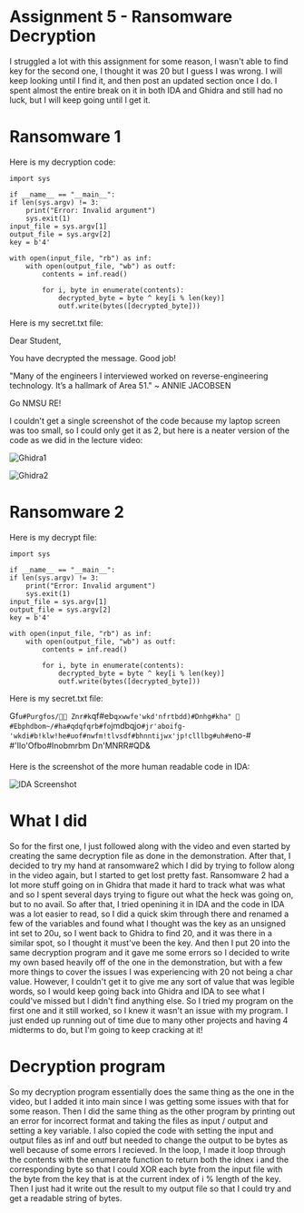 # Assignment 5 - Ransomware Decryption
I struggled a lot with this assignment for some reason, I wasn't able to find key for the second one, I thought it was 20 but I guess I was wrong. I will keep looking until I find it, and then post an updated section once I do.
I spent almost the entire break on it in both IDA and Ghidra and still had no luck, but I will keep going until I get it.

# Ransomware 1

Here is my decryption code:


    import sys
    
    if __name__ == "__main__":
    if len(sys.argv) != 3:
        print("Error: Invalid argument")
        sys.exit(1)
    input_file = sys.argv[1]
    output_file = sys.argv[2]
    key = b'4'
    
    with open(input_file, "rb") as inf:
        with open(output_file, "wb") as outf:
            contents = inf.read()

            for i, byte in enumerate(contents):
                decrypted_byte = byte ^ key[i % len(key)]
                outf.write(bytes([decrypted_byte]))



Here is my secret.txt file:

Dear Student,

You have decrypted the message. Good job!

"Many of the engineers I interviewed worked on reverse-engineering technology. It’s a hallmark of Area 51."
 ~ ANNIE JACOBSEN

Go NMSU RE!



I couldn't get a single screenshot of the code because my laptop screen was too small, so I could only get it as 2, but here is a neater version of the code as we did in the lecture video:

![Ghidra1](https://github.com/NathanHoxworth/CS-479-NMSU/assets/122402730/2e69d980-226f-49af-884d-7fd6aee15c40)

![Ghidra2](https://github.com/NathanHoxworth/CS-479-NMSU/assets/122402730/a36b23fd-b40c-45ba-97f8-0d71b9c54809)

# Ransomware 2

Here is my decrypt file:

    
    import sys
    
    if __name__ == "__main__":
    if len(sys.argv) != 3:
        print("Error: Invalid argument")
        sys.exit(1)
    input_file = sys.argv[1]
    output_file = sys.argv[2]
    key = b'4'
    
    with open(input_file, "rb") as inf:
        with open(output_file, "wb") as outf:
            contents = inf.read()

            for i, byte in enumerate(contents):
                decrypted_byte = byte ^ key[i % len(key)]
                outf.write(bytes([decrypted_byte]))


Here is my secret.txt file:

Gf`u#Purgfos/
	Znr#k`qf#eb`qxwwfe'wkd'nfrtbdd)#Dnhg#kha"
	#Ebphdbom~/#ha#qdqfqrb#fo`jmdbqjo`#jr'aboifg-'wkdi#b!klw!he#uof#nwfm!tlvsdf#bhnntijwx'jp!clllbg#uh#e`no-#
	#'Ilo'Ofbo#Inobmrbm
	Dn'MNRR#QD&


 Here is the screenshot of the more human readable code in IDA:

![IDA Screenshot](https://github.com/NathanHoxworth/CS-479-NMSU/assets/122402730/c084680f-4708-42fd-80f3-734e6bbce9af)


# What I did
So for the first one, I just followed along with the video and even started by creating the same decryption file as done in the demonstration. After that, I decided to try my hand at ransomware2 which I did by trying to follow along in the video again, but I started to get lost pretty fast. 
Ransomware 2 had a lot more stuff going on in Ghidra that made it hard to track what was what and so I spent several days trying to figure out what the heck was going on, but to no avail. 
So after that, I tried openining it in IDA and the code in IDA was a lot easier to read, so I did a quick skim through there and renamed a few of the variables and found what I thought was the key as an unsigned int set to 20u, so I went back to Ghidra to find 20, and it was there in a similar spot, so I thought it must've been the key. 
And then I put 20 into the same decryption program and it gave me some errors so I decided to write my own based heavily off of the one in the demonstration, but with a few more things to cover the issues I was experiencing with 20 not being a char value. 
However, I couldn't get it to give me any sort of value that was legible words, so I would keep going back into Ghidra and IDA to see what I could've missed but I didn't find anything else. So I tried my program on the first one and it still worked, so I knew it wasn't an issue with my program. 
I just ended up running out of time due to many other projects and having 4 midterms to do, but I'm going to keep cracking at it!

# Decryption program
So my decryption program essentially does the same thing as the one in the video, but I added it into main since I was getting some issues with that for some reason. 
Then I did the same thing as the other program by printing out an error for incorrect format and taking the files as input / output and setting a key variable. I also copied the code with setting the input and output files as inf and outf but needed to change the output to be bytes as well because of some errors I recieved. 
In the loop, I made it loop through the contents with the enumerate function to return both the idnex i and the corresponding byte so that I could XOR each byte from the input file with the byte from the key that is at the current index of i % length of the key. 
Then I just had it write out the result to my output file so that I could try and get a readable string of bytes.



